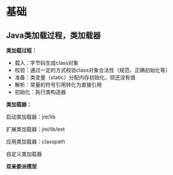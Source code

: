 # 基础

## Java类加载过程，类加载器

**类加载过程：**

- 载入：字节码生成class对象
- 校验：通过一定的方式校验class对象合法性（规范、正确初始化等）
- 准备：类变量（static）分配内存初始化，但还没有值
- 解析：常量的符号引用转化为直接引用
- 初始化：执行类构造器

**类加载器：**

启动类加载器：jre/lib

扩展类加载器：jre/lib/ext

应用类加载器：classpath

自定义类加载器

**双亲委派模型**

